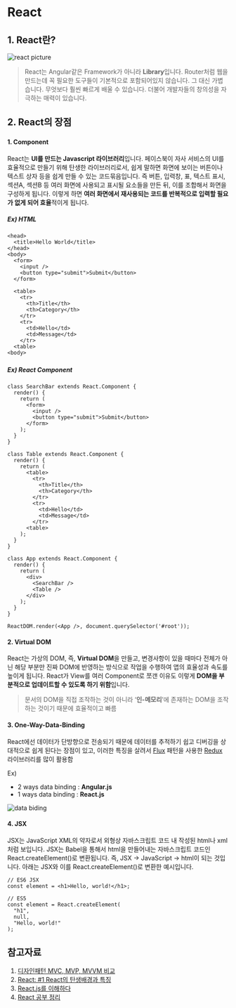 # React

## 1. React란?

![react picture](https://cdn-images-1.medium.com/max/800/1*weUJDeO1uAcuDj3NHT_6Bw.png)

> React는 Angular같은 Framework가 아니라 **Library**입니다. Router처럼 웹을 만드는데 꼭 필요한 도구들이 기본적으로 포함되어있지 않습니다. 그 대신 가볍습니다. 무엇보다 훨씬 빠르게 배울 수 있습니다. 더불어 개발자들의 창의성을 자극하는 매력이 있습니다.

## 2. React의 장점

###

#### 1. Component

React는 **UI를 만드는 Javascript 라이브러리**입니다. 페이스북이 자사 서비스의 UI를 효율적으로 만들기 위해 탄생한 라이브러리로서, 쉽게 말하면 화면에 보이는 버튼이나 텍스트 상자 등을 쉽게 만들 수 있는 코드묶음입니다. 즉 버튼, 입력창, 표, 텍스트 표시, 섹션A, 섹션B 등 여러 화면에 사용되고 표시될 요소들을 만든 뒤, 이를 조합해서 화면을 구성하게 됩니다. 이렇게 하면 **여러 화면에서 재사용되는 코드를 반복적으로 입력할 필요가 없게 되어 효율**적이게 됩니다. 

##### Ex) HTML
```
<head>
  <title>Hello World</title>
</head>
<body>
  <form>
    <input />
    <button type="submit">Submit</button>
  </form>

  <table>
    <tr>
      <th>Title</th>
      <th>Category</th>
    </tr>
    <tr>
      <td>Hello</td>
      <td>Message</td>
    </tr>
  <table>
<body>
```

###

##### Ex) React Component
```
class SearchBar extends React.Component {
  render() {
    return (
      <form>
        <input />
        <button type="submit">Submit</button>
      </form>
    );
  }
}

class Table extends React.Component {
  render() {
    return (
      <table>
        <tr>
          <th>Title</th>
          <th>Category</th>
        </tr>
        <tr>
          <td>Hello</td>
          <td>Message</td>
        </tr>
      <table>
    );
  }
}

class App extends React.Component {
  render() {
    return (
      <div>
        <SearchBar />
        <Table />
      </div>
    );
  }
}

ReactDOM.render(<App />, document.querySelector('#root'));
```

#### 2. Virtual DOM

React는 가상의 DOM, 즉, **Virtual DOM**을 만들고, 변경사항이 있을 때마다 전체가 아닌 해당 부분만 진짜 DOM에 반영하는 방식으로 작업을 수행하여 앱의 효율성과 속도를 높이게 됩니다. React가 View를 여러 Component로 쪼갠 이유도 이렇게 **DOM을 부분적으로 업데이트할 수 있도록 하기 위함**입니다.

> 문서의 DOM을 직접 조작하는 것이 아니라 ‘**인-메모리**’에 존재하는 DOM을 조작하는 것이기 때문에 효율적이고 빠름

#### 3. One-Way-Data-Binding

React에선 데이터가 단방향으로 전송되기 때문에 데이터를 추적하기 쉽고 디버깅을 상대적으로 쉽게 된다는 장점이 있고, 이러한 특징을 살려서 [Flux](/19.02.12~15/19.02.12/learned_13_flux.md) 패턴을 사용한 [Redux](/19.02.12~15/19.02.12/learned_12_Redux.md) 라이브러리를 많이 활용함

Ex) 

- 2 ways data binding : **Angular.js**
- 1 ways data binding : **React.js**

![data biding](https://i.stack.imgur.com/iz4Hs.png)

#### 4. JSX

JSX는 JavaScript XML의 약자로서 외형상 자바스크립트 코드 내 작성된 html나 xml처럼 보입니다. JSX는 Babel을 통해서 html을 만들어내는 자바스크립트 코드인 React.createElement()로 변환됩니다. 즉, JSX → JavaScript → html이 되는 것입니다. 아래는 JSX와 이를 React.createElement()로 변환한 예시입니다.

```
// ES6 JSX
const element = <h1>Hello, world!</h1>;
```

```
// ES5
const element = React.createElement(
  "h1",
  null,
  "Hello, world!"
);
```

## 참고자료

1. [디자인패턴 MVC, MVP, MVVM 비교](https://beomy.tistory.com/43)
2. [React: #1 React의 탄생배경과 특징](https://medium.com/@RianCommunity/react%EC%9D%98-%ED%83%84%EC%83%9D%EB%B0%B0%EA%B2%BD%EA%B3%BC-%ED%8A%B9%EC%A7%95-4190d47a28f)
3. [React.js를 이해하다](https://blog.coderifleman.com/2015/06/23/learning-react-1/)
4. [React 공부 정리](http://blog.weirdx.io/post/29628)